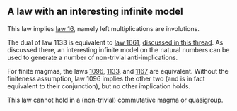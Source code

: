 ## A law with an interesting infinite model

This law implies [law 16](https://teorth.github.io/equational_theories/implications/?16), namely left multiplications are involutions.

The dual of law 1133 is equivalent to [law 1661](https://teorth.github.io/equational_theories/implications/?1661), [discussed in this thread](https://leanprover.zulipchat.com/#narrow/stream/458659-Equational/topic/1661.20-.3E.201657.20-.20another.20one.20bites.20the.20dust/near/476037184).  As discussed there, an interesting infinite model on the natural numbers can be used to generate a number of non-trivial anti-implications.

For finite magmas, the laws [1096](https://teorth.github.io/equational_theories/implications/?1096), [1133](https://teorth.github.io/equational_theories/implications/?1133), and [1167](https://teorth.github.io/equational_theories/implications/?1167) are equivalent.  Without the finiteness assumption, law 1096 implies the other two (and is in fact equivalent to their conjunction), but no other implication holds.

This law cannot hold in a (non-trivial) commutative magma or quasigroup.
